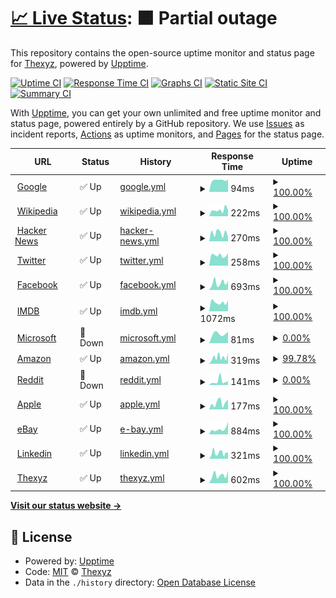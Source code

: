# [📈 Live Status](https://status.downly.net): <!--live status--> **🟧 Partial outage**

This repository contains the open-source uptime monitor and status page for [Thexyz](https://www.thexyz.com), powered by [Upptime](https://github.com/upptime/upptime).

[![Uptime CI](https://github.com/Thexyz/Downly/workflows/Uptime%20CI/badge.svg)](https://github.com/Thexyz/Downly/actions?query=workflow%3A%22Uptime+CI%22)
[![Response Time CI](https://github.com/Thexyz/Downly/workflows/Response%20Time%20CI/badge.svg)](https://github.com/Thexyz/Downly/actions?query=workflow%3A%22Response+Time+CI%22)
[![Graphs CI](https://github.com/Thexyz/Downly/workflows/Graphs%20CI/badge.svg)](https://github.com/Thexyz/Downly/actions?query=workflow%3A%22Graphs+CI%22)
[![Static Site CI](https://github.com/Thexyz/Downly/workflows/Static%20Site%20CI/badge.svg)](https://github.com/Thexyz/Downly/actions?query=workflow%3A%22Static+Site+CI%22)
[![Summary CI](https://github.com/Thexyz/Downly/workflows/Summary%20CI/badge.svg)](https://github.com/Thexyz/Downly/actions?query=workflow%3A%22Summary+CI%22)

With [Upptime](https://upptime.js.org), you can get your own unlimited and free uptime monitor and status page, powered entirely by a GitHub repository. We use [Issues](https://github.com/Thexyz/Downly/issues) as incident reports, [Actions](https://github.com/Thexyz/Downly/actions) as uptime monitors, and [Pages](https://status.downly.net) for the status page.

<!--start: status pages-->
<!-- This summary is generated by Upptime (https://github.com/upptime/upptime) -->
<!-- Do not edit this manually, your changes will be overwritten -->
<!-- prettier-ignore -->
| URL | Status | History | Response Time | Uptime |
| --- | ------ | ------- | ------------- | ------ |
| <img alt="" src="https://icons.duckduckgo.com/ip3/www.google.com.ico" height="13"> [Google](https://www.google.com) | ✅ Up | [google.yml](https://github.com/Thexyz/downly/commits/HEAD/history/google.yml) | <details><summary><img alt="Response time graph" src="./graphs/google/response-time-week.png" height="20"> 94ms</summary><br><a href="https://downly.net/history/google"><img alt="Response time 106" src="https://img.shields.io/endpoint?url=https%3A%2F%2Fraw.githubusercontent.com%2FThexyz%2Fdownly%2FHEAD%2Fapi%2Fgoogle%2Fresponse-time.json"></a><br><a href="https://downly.net/history/google"><img alt="24-hour response time 89" src="https://img.shields.io/endpoint?url=https%3A%2F%2Fraw.githubusercontent.com%2FThexyz%2Fdownly%2FHEAD%2Fapi%2Fgoogle%2Fresponse-time-day.json"></a><br><a href="https://downly.net/history/google"><img alt="7-day response time 94" src="https://img.shields.io/endpoint?url=https%3A%2F%2Fraw.githubusercontent.com%2FThexyz%2Fdownly%2FHEAD%2Fapi%2Fgoogle%2Fresponse-time-week.json"></a><br><a href="https://downly.net/history/google"><img alt="30-day response time 112" src="https://img.shields.io/endpoint?url=https%3A%2F%2Fraw.githubusercontent.com%2FThexyz%2Fdownly%2FHEAD%2Fapi%2Fgoogle%2Fresponse-time-month.json"></a><br><a href="https://downly.net/history/google"><img alt="1-year response time 103" src="https://img.shields.io/endpoint?url=https%3A%2F%2Fraw.githubusercontent.com%2FThexyz%2Fdownly%2FHEAD%2Fapi%2Fgoogle%2Fresponse-time-year.json"></a></details> | <details><summary><a href="https://downly.net/history/google">100.00%</a></summary><a href="https://downly.net/history/google"><img alt="All-time uptime 100.00%" src="https://img.shields.io/endpoint?url=https%3A%2F%2Fraw.githubusercontent.com%2FThexyz%2Fdownly%2FHEAD%2Fapi%2Fgoogle%2Fuptime.json"></a><br><a href="https://downly.net/history/google"><img alt="24-hour uptime 100.00%" src="https://img.shields.io/endpoint?url=https%3A%2F%2Fraw.githubusercontent.com%2FThexyz%2Fdownly%2FHEAD%2Fapi%2Fgoogle%2Fuptime-day.json"></a><br><a href="https://downly.net/history/google"><img alt="7-day uptime 100.00%" src="https://img.shields.io/endpoint?url=https%3A%2F%2Fraw.githubusercontent.com%2FThexyz%2Fdownly%2FHEAD%2Fapi%2Fgoogle%2Fuptime-week.json"></a><br><a href="https://downly.net/history/google"><img alt="30-day uptime 100.00%" src="https://img.shields.io/endpoint?url=https%3A%2F%2Fraw.githubusercontent.com%2FThexyz%2Fdownly%2FHEAD%2Fapi%2Fgoogle%2Fuptime-month.json"></a><br><a href="https://downly.net/history/google"><img alt="1-year uptime 99.99%" src="https://img.shields.io/endpoint?url=https%3A%2F%2Fraw.githubusercontent.com%2FThexyz%2Fdownly%2FHEAD%2Fapi%2Fgoogle%2Fuptime-year.json"></a></details>
| <img alt="" src="https://icons.duckduckgo.com/ip3/en.wikipedia.org.ico" height="13"> [Wikipedia](https://en.wikipedia.org) | ✅ Up | [wikipedia.yml](https://github.com/Thexyz/downly/commits/HEAD/history/wikipedia.yml) | <details><summary><img alt="Response time graph" src="./graphs/wikipedia/response-time-week.png" height="20"> 222ms</summary><br><a href="https://downly.net/history/wikipedia"><img alt="Response time 214" src="https://img.shields.io/endpoint?url=https%3A%2F%2Fraw.githubusercontent.com%2FThexyz%2Fdownly%2FHEAD%2Fapi%2Fwikipedia%2Fresponse-time.json"></a><br><a href="https://downly.net/history/wikipedia"><img alt="24-hour response time 382" src="https://img.shields.io/endpoint?url=https%3A%2F%2Fraw.githubusercontent.com%2FThexyz%2Fdownly%2FHEAD%2Fapi%2Fwikipedia%2Fresponse-time-day.json"></a><br><a href="https://downly.net/history/wikipedia"><img alt="7-day response time 222" src="https://img.shields.io/endpoint?url=https%3A%2F%2Fraw.githubusercontent.com%2FThexyz%2Fdownly%2FHEAD%2Fapi%2Fwikipedia%2Fresponse-time-week.json"></a><br><a href="https://downly.net/history/wikipedia"><img alt="30-day response time 231" src="https://img.shields.io/endpoint?url=https%3A%2F%2Fraw.githubusercontent.com%2FThexyz%2Fdownly%2FHEAD%2Fapi%2Fwikipedia%2Fresponse-time-month.json"></a><br><a href="https://downly.net/history/wikipedia"><img alt="1-year response time 219" src="https://img.shields.io/endpoint?url=https%3A%2F%2Fraw.githubusercontent.com%2FThexyz%2Fdownly%2FHEAD%2Fapi%2Fwikipedia%2Fresponse-time-year.json"></a></details> | <details><summary><a href="https://downly.net/history/wikipedia">100.00%</a></summary><a href="https://downly.net/history/wikipedia"><img alt="All-time uptime 100.00%" src="https://img.shields.io/endpoint?url=https%3A%2F%2Fraw.githubusercontent.com%2FThexyz%2Fdownly%2FHEAD%2Fapi%2Fwikipedia%2Fuptime.json"></a><br><a href="https://downly.net/history/wikipedia"><img alt="24-hour uptime 100.00%" src="https://img.shields.io/endpoint?url=https%3A%2F%2Fraw.githubusercontent.com%2FThexyz%2Fdownly%2FHEAD%2Fapi%2Fwikipedia%2Fuptime-day.json"></a><br><a href="https://downly.net/history/wikipedia"><img alt="7-day uptime 100.00%" src="https://img.shields.io/endpoint?url=https%3A%2F%2Fraw.githubusercontent.com%2FThexyz%2Fdownly%2FHEAD%2Fapi%2Fwikipedia%2Fuptime-week.json"></a><br><a href="https://downly.net/history/wikipedia"><img alt="30-day uptime 100.00%" src="https://img.shields.io/endpoint?url=https%3A%2F%2Fraw.githubusercontent.com%2FThexyz%2Fdownly%2FHEAD%2Fapi%2Fwikipedia%2Fuptime-month.json"></a><br><a href="https://downly.net/history/wikipedia"><img alt="1-year uptime 100.00%" src="https://img.shields.io/endpoint?url=https%3A%2F%2Fraw.githubusercontent.com%2FThexyz%2Fdownly%2FHEAD%2Fapi%2Fwikipedia%2Fuptime-year.json"></a></details>
| <img alt="" src="https://icons.duckduckgo.com/ip3/news.ycombinator.com.ico" height="13"> [Hacker News](https://news.ycombinator.com) | ✅ Up | [hacker-news.yml](https://github.com/Thexyz/downly/commits/HEAD/history/hacker-news.yml) | <details><summary><img alt="Response time graph" src="./graphs/hacker-news/response-time-week.png" height="20"> 270ms</summary><br><a href="https://downly.net/history/hacker-news"><img alt="Response time 295" src="https://img.shields.io/endpoint?url=https%3A%2F%2Fraw.githubusercontent.com%2FThexyz%2Fdownly%2FHEAD%2Fapi%2Fhacker-news%2Fresponse-time.json"></a><br><a href="https://downly.net/history/hacker-news"><img alt="24-hour response time 302" src="https://img.shields.io/endpoint?url=https%3A%2F%2Fraw.githubusercontent.com%2FThexyz%2Fdownly%2FHEAD%2Fapi%2Fhacker-news%2Fresponse-time-day.json"></a><br><a href="https://downly.net/history/hacker-news"><img alt="7-day response time 270" src="https://img.shields.io/endpoint?url=https%3A%2F%2Fraw.githubusercontent.com%2FThexyz%2Fdownly%2FHEAD%2Fapi%2Fhacker-news%2Fresponse-time-week.json"></a><br><a href="https://downly.net/history/hacker-news"><img alt="30-day response time 314" src="https://img.shields.io/endpoint?url=https%3A%2F%2Fraw.githubusercontent.com%2FThexyz%2Fdownly%2FHEAD%2Fapi%2Fhacker-news%2Fresponse-time-month.json"></a><br><a href="https://downly.net/history/hacker-news"><img alt="1-year response time 293" src="https://img.shields.io/endpoint?url=https%3A%2F%2Fraw.githubusercontent.com%2FThexyz%2Fdownly%2FHEAD%2Fapi%2Fhacker-news%2Fresponse-time-year.json"></a></details> | <details><summary><a href="https://downly.net/history/hacker-news">100.00%</a></summary><a href="https://downly.net/history/hacker-news"><img alt="All-time uptime 99.97%" src="https://img.shields.io/endpoint?url=https%3A%2F%2Fraw.githubusercontent.com%2FThexyz%2Fdownly%2FHEAD%2Fapi%2Fhacker-news%2Fuptime.json"></a><br><a href="https://downly.net/history/hacker-news"><img alt="24-hour uptime 100.00%" src="https://img.shields.io/endpoint?url=https%3A%2F%2Fraw.githubusercontent.com%2FThexyz%2Fdownly%2FHEAD%2Fapi%2Fhacker-news%2Fuptime-day.json"></a><br><a href="https://downly.net/history/hacker-news"><img alt="7-day uptime 100.00%" src="https://img.shields.io/endpoint?url=https%3A%2F%2Fraw.githubusercontent.com%2FThexyz%2Fdownly%2FHEAD%2Fapi%2Fhacker-news%2Fuptime-week.json"></a><br><a href="https://downly.net/history/hacker-news"><img alt="30-day uptime 100.00%" src="https://img.shields.io/endpoint?url=https%3A%2F%2Fraw.githubusercontent.com%2FThexyz%2Fdownly%2FHEAD%2Fapi%2Fhacker-news%2Fuptime-month.json"></a><br><a href="https://downly.net/history/hacker-news"><img alt="1-year uptime 99.90%" src="https://img.shields.io/endpoint?url=https%3A%2F%2Fraw.githubusercontent.com%2FThexyz%2Fdownly%2FHEAD%2Fapi%2Fhacker-news%2Fuptime-year.json"></a></details>
| <img alt="" src="https://icons.duckduckgo.com/ip3/twitter.com.ico" height="13"> [Twitter](https://twitter.com) | ✅ Up | [twitter.yml](https://github.com/Thexyz/downly/commits/HEAD/history/twitter.yml) | <details><summary><img alt="Response time graph" src="./graphs/twitter/response-time-week.png" height="20"> 258ms</summary><br><a href="https://downly.net/history/twitter"><img alt="Response time 633" src="https://img.shields.io/endpoint?url=https%3A%2F%2Fraw.githubusercontent.com%2FThexyz%2Fdownly%2FHEAD%2Fapi%2Ftwitter%2Fresponse-time.json"></a><br><a href="https://downly.net/history/twitter"><img alt="24-hour response time 361" src="https://img.shields.io/endpoint?url=https%3A%2F%2Fraw.githubusercontent.com%2FThexyz%2Fdownly%2FHEAD%2Fapi%2Ftwitter%2Fresponse-time-day.json"></a><br><a href="https://downly.net/history/twitter"><img alt="7-day response time 258" src="https://img.shields.io/endpoint?url=https%3A%2F%2Fraw.githubusercontent.com%2FThexyz%2Fdownly%2FHEAD%2Fapi%2Ftwitter%2Fresponse-time-week.json"></a><br><a href="https://downly.net/history/twitter"><img alt="30-day response time 254" src="https://img.shields.io/endpoint?url=https%3A%2F%2Fraw.githubusercontent.com%2FThexyz%2Fdownly%2FHEAD%2Fapi%2Ftwitter%2Fresponse-time-month.json"></a><br><a href="https://downly.net/history/twitter"><img alt="1-year response time 723" src="https://img.shields.io/endpoint?url=https%3A%2F%2Fraw.githubusercontent.com%2FThexyz%2Fdownly%2FHEAD%2Fapi%2Ftwitter%2Fresponse-time-year.json"></a></details> | <details><summary><a href="https://downly.net/history/twitter">100.00%</a></summary><a href="https://downly.net/history/twitter"><img alt="All-time uptime 76.15%" src="https://img.shields.io/endpoint?url=https%3A%2F%2Fraw.githubusercontent.com%2FThexyz%2Fdownly%2FHEAD%2Fapi%2Ftwitter%2Fuptime.json"></a><br><a href="https://downly.net/history/twitter"><img alt="24-hour uptime 100.00%" src="https://img.shields.io/endpoint?url=https%3A%2F%2Fraw.githubusercontent.com%2FThexyz%2Fdownly%2FHEAD%2Fapi%2Ftwitter%2Fuptime-day.json"></a><br><a href="https://downly.net/history/twitter"><img alt="7-day uptime 100.00%" src="https://img.shields.io/endpoint?url=https%3A%2F%2Fraw.githubusercontent.com%2FThexyz%2Fdownly%2FHEAD%2Fapi%2Ftwitter%2Fuptime-week.json"></a><br><a href="https://downly.net/history/twitter"><img alt="30-day uptime 100.00%" src="https://img.shields.io/endpoint?url=https%3A%2F%2Fraw.githubusercontent.com%2FThexyz%2Fdownly%2FHEAD%2Fapi%2Ftwitter%2Fuptime-month.json"></a><br><a href="https://downly.net/history/twitter"><img alt="1-year uptime 58.28%" src="https://img.shields.io/endpoint?url=https%3A%2F%2Fraw.githubusercontent.com%2FThexyz%2Fdownly%2FHEAD%2Fapi%2Ftwitter%2Fuptime-year.json"></a></details>
| <img alt="" src="https://icons.duckduckgo.com/ip3/facebook.com.ico" height="13"> [Facebook](https://facebook.com) | ✅ Up | [facebook.yml](https://github.com/Thexyz/downly/commits/HEAD/history/facebook.yml) | <details><summary><img alt="Response time graph" src="./graphs/facebook/response-time-week.png" height="20"> 693ms</summary><br><a href="https://downly.net/history/facebook"><img alt="Response time 546" src="https://img.shields.io/endpoint?url=https%3A%2F%2Fraw.githubusercontent.com%2FThexyz%2Fdownly%2FHEAD%2Fapi%2Ffacebook%2Fresponse-time.json"></a><br><a href="https://downly.net/history/facebook"><img alt="24-hour response time 572" src="https://img.shields.io/endpoint?url=https%3A%2F%2Fraw.githubusercontent.com%2FThexyz%2Fdownly%2FHEAD%2Fapi%2Ffacebook%2Fresponse-time-day.json"></a><br><a href="https://downly.net/history/facebook"><img alt="7-day response time 693" src="https://img.shields.io/endpoint?url=https%3A%2F%2Fraw.githubusercontent.com%2FThexyz%2Fdownly%2FHEAD%2Fapi%2Ffacebook%2Fresponse-time-week.json"></a><br><a href="https://downly.net/history/facebook"><img alt="30-day response time 763" src="https://img.shields.io/endpoint?url=https%3A%2F%2Fraw.githubusercontent.com%2FThexyz%2Fdownly%2FHEAD%2Fapi%2Ffacebook%2Fresponse-time-month.json"></a><br><a href="https://downly.net/history/facebook"><img alt="1-year response time 599" src="https://img.shields.io/endpoint?url=https%3A%2F%2Fraw.githubusercontent.com%2FThexyz%2Fdownly%2FHEAD%2Fapi%2Ffacebook%2Fresponse-time-year.json"></a></details> | <details><summary><a href="https://downly.net/history/facebook">100.00%</a></summary><a href="https://downly.net/history/facebook"><img alt="All-time uptime 99.99%" src="https://img.shields.io/endpoint?url=https%3A%2F%2Fraw.githubusercontent.com%2FThexyz%2Fdownly%2FHEAD%2Fapi%2Ffacebook%2Fuptime.json"></a><br><a href="https://downly.net/history/facebook"><img alt="24-hour uptime 100.00%" src="https://img.shields.io/endpoint?url=https%3A%2F%2Fraw.githubusercontent.com%2FThexyz%2Fdownly%2FHEAD%2Fapi%2Ffacebook%2Fuptime-day.json"></a><br><a href="https://downly.net/history/facebook"><img alt="7-day uptime 100.00%" src="https://img.shields.io/endpoint?url=https%3A%2F%2Fraw.githubusercontent.com%2FThexyz%2Fdownly%2FHEAD%2Fapi%2Ffacebook%2Fuptime-week.json"></a><br><a href="https://downly.net/history/facebook"><img alt="30-day uptime 100.00%" src="https://img.shields.io/endpoint?url=https%3A%2F%2Fraw.githubusercontent.com%2FThexyz%2Fdownly%2FHEAD%2Fapi%2Ffacebook%2Fuptime-month.json"></a><br><a href="https://downly.net/history/facebook"><img alt="1-year uptime 100.00%" src="https://img.shields.io/endpoint?url=https%3A%2F%2Fraw.githubusercontent.com%2FThexyz%2Fdownly%2FHEAD%2Fapi%2Ffacebook%2Fuptime-year.json"></a></details>
| <img alt="" src="https://icons.duckduckgo.com/ip3/www.imdb.com.ico" height="13"> [IMDB](https://www.imdb.com) | ✅ Up | [imdb.yml](https://github.com/Thexyz/downly/commits/HEAD/history/imdb.yml) | <details><summary><img alt="Response time graph" src="./graphs/imdb/response-time-week.png" height="20"> 1072ms</summary><br><a href="https://downly.net/history/imdb"><img alt="Response time 1186" src="https://img.shields.io/endpoint?url=https%3A%2F%2Fraw.githubusercontent.com%2FThexyz%2Fdownly%2FHEAD%2Fapi%2Fimdb%2Fresponse-time.json"></a><br><a href="https://downly.net/history/imdb"><img alt="24-hour response time 1203" src="https://img.shields.io/endpoint?url=https%3A%2F%2Fraw.githubusercontent.com%2FThexyz%2Fdownly%2FHEAD%2Fapi%2Fimdb%2Fresponse-time-day.json"></a><br><a href="https://downly.net/history/imdb"><img alt="7-day response time 1072" src="https://img.shields.io/endpoint?url=https%3A%2F%2Fraw.githubusercontent.com%2FThexyz%2Fdownly%2FHEAD%2Fapi%2Fimdb%2Fresponse-time-week.json"></a><br><a href="https://downly.net/history/imdb"><img alt="30-day response time 1087" src="https://img.shields.io/endpoint?url=https%3A%2F%2Fraw.githubusercontent.com%2FThexyz%2Fdownly%2FHEAD%2Fapi%2Fimdb%2Fresponse-time-month.json"></a><br><a href="https://downly.net/history/imdb"><img alt="1-year response time 1154" src="https://img.shields.io/endpoint?url=https%3A%2F%2Fraw.githubusercontent.com%2FThexyz%2Fdownly%2FHEAD%2Fapi%2Fimdb%2Fresponse-time-year.json"></a></details> | <details><summary><a href="https://downly.net/history/imdb">100.00%</a></summary><a href="https://downly.net/history/imdb"><img alt="All-time uptime 99.99%" src="https://img.shields.io/endpoint?url=https%3A%2F%2Fraw.githubusercontent.com%2FThexyz%2Fdownly%2FHEAD%2Fapi%2Fimdb%2Fuptime.json"></a><br><a href="https://downly.net/history/imdb"><img alt="24-hour uptime 100.00%" src="https://img.shields.io/endpoint?url=https%3A%2F%2Fraw.githubusercontent.com%2FThexyz%2Fdownly%2FHEAD%2Fapi%2Fimdb%2Fuptime-day.json"></a><br><a href="https://downly.net/history/imdb"><img alt="7-day uptime 100.00%" src="https://img.shields.io/endpoint?url=https%3A%2F%2Fraw.githubusercontent.com%2FThexyz%2Fdownly%2FHEAD%2Fapi%2Fimdb%2Fuptime-week.json"></a><br><a href="https://downly.net/history/imdb"><img alt="30-day uptime 100.00%" src="https://img.shields.io/endpoint?url=https%3A%2F%2Fraw.githubusercontent.com%2FThexyz%2Fdownly%2FHEAD%2Fapi%2Fimdb%2Fuptime-month.json"></a><br><a href="https://downly.net/history/imdb"><img alt="1-year uptime 99.99%" src="https://img.shields.io/endpoint?url=https%3A%2F%2Fraw.githubusercontent.com%2FThexyz%2Fdownly%2FHEAD%2Fapi%2Fimdb%2Fuptime-year.json"></a></details>
| <img alt="" src="https://icons.duckduckgo.com/ip3/www.microsoft.com.ico" height="13"> [Microsoft](https://www.microsoft.com) | 🚨 Down | [microsoft.yml](https://github.com/Thexyz/downly/commits/HEAD/history/microsoft.yml) | <details><summary><img alt="Response time graph" src="./graphs/microsoft/response-time-week.png" height="20"> 81ms</summary><br><a href="https://downly.net/history/microsoft"><img alt="Response time 5373" src="https://img.shields.io/endpoint?url=https%3A%2F%2Fraw.githubusercontent.com%2FThexyz%2Fdownly%2FHEAD%2Fapi%2Fmicrosoft%2Fresponse-time.json"></a><br><a href="https://downly.net/history/microsoft"><img alt="24-hour response time 84" src="https://img.shields.io/endpoint?url=https%3A%2F%2Fraw.githubusercontent.com%2FThexyz%2Fdownly%2FHEAD%2Fapi%2Fmicrosoft%2Fresponse-time-day.json"></a><br><a href="https://downly.net/history/microsoft"><img alt="7-day response time 81" src="https://img.shields.io/endpoint?url=https%3A%2F%2Fraw.githubusercontent.com%2FThexyz%2Fdownly%2FHEAD%2Fapi%2Fmicrosoft%2Fresponse-time-week.json"></a><br><a href="https://downly.net/history/microsoft"><img alt="30-day response time 6299" src="https://img.shields.io/endpoint?url=https%3A%2F%2Fraw.githubusercontent.com%2FThexyz%2Fdownly%2FHEAD%2Fapi%2Fmicrosoft%2Fresponse-time-month.json"></a><br><a href="https://downly.net/history/microsoft"><img alt="1-year response time 5017" src="https://img.shields.io/endpoint?url=https%3A%2F%2Fraw.githubusercontent.com%2FThexyz%2Fdownly%2FHEAD%2Fapi%2Fmicrosoft%2Fresponse-time-year.json"></a></details> | <details><summary><a href="https://downly.net/history/microsoft">0.00%</a></summary><a href="https://downly.net/history/microsoft"><img alt="All-time uptime 18.94%" src="https://img.shields.io/endpoint?url=https%3A%2F%2Fraw.githubusercontent.com%2FThexyz%2Fdownly%2FHEAD%2Fapi%2Fmicrosoft%2Fuptime.json"></a><br><a href="https://downly.net/history/microsoft"><img alt="24-hour uptime 0.00%" src="https://img.shields.io/endpoint?url=https%3A%2F%2Fraw.githubusercontent.com%2FThexyz%2Fdownly%2FHEAD%2Fapi%2Fmicrosoft%2Fuptime-day.json"></a><br><a href="https://downly.net/history/microsoft"><img alt="7-day uptime 0.00%" src="https://img.shields.io/endpoint?url=https%3A%2F%2Fraw.githubusercontent.com%2FThexyz%2Fdownly%2FHEAD%2Fapi%2Fmicrosoft%2Fuptime-week.json"></a><br><a href="https://downly.net/history/microsoft"><img alt="30-day uptime 0.00%" src="https://img.shields.io/endpoint?url=https%3A%2F%2Fraw.githubusercontent.com%2FThexyz%2Fdownly%2FHEAD%2Fapi%2Fmicrosoft%2Fuptime-month.json"></a><br><a href="https://downly.net/history/microsoft"><img alt="1-year uptime 0.00%" src="https://img.shields.io/endpoint?url=https%3A%2F%2Fraw.githubusercontent.com%2FThexyz%2Fdownly%2FHEAD%2Fapi%2Fmicrosoft%2Fuptime-year.json"></a></details>
| <img alt="" src="https://icons.duckduckgo.com/ip3/amazon.com.ico" height="13"> [Amazon](https://amazon.com) | ✅ Up | [amazon.yml](https://github.com/Thexyz/downly/commits/HEAD/history/amazon.yml) | <details><summary><img alt="Response time graph" src="./graphs/amazon/response-time-week.png" height="20"> 319ms</summary><br><a href="https://downly.net/history/amazon"><img alt="Response time 274" src="https://img.shields.io/endpoint?url=https%3A%2F%2Fraw.githubusercontent.com%2FThexyz%2Fdownly%2FHEAD%2Fapi%2Famazon%2Fresponse-time.json"></a><br><a href="https://downly.net/history/amazon"><img alt="24-hour response time 288" src="https://img.shields.io/endpoint?url=https%3A%2F%2Fraw.githubusercontent.com%2FThexyz%2Fdownly%2FHEAD%2Fapi%2Famazon%2Fresponse-time-day.json"></a><br><a href="https://downly.net/history/amazon"><img alt="7-day response time 319" src="https://img.shields.io/endpoint?url=https%3A%2F%2Fraw.githubusercontent.com%2FThexyz%2Fdownly%2FHEAD%2Fapi%2Famazon%2Fresponse-time-week.json"></a><br><a href="https://downly.net/history/amazon"><img alt="30-day response time 250" src="https://img.shields.io/endpoint?url=https%3A%2F%2Fraw.githubusercontent.com%2FThexyz%2Fdownly%2FHEAD%2Fapi%2Famazon%2Fresponse-time-month.json"></a><br><a href="https://downly.net/history/amazon"><img alt="1-year response time 264" src="https://img.shields.io/endpoint?url=https%3A%2F%2Fraw.githubusercontent.com%2FThexyz%2Fdownly%2FHEAD%2Fapi%2Famazon%2Fresponse-time-year.json"></a></details> | <details><summary><a href="https://downly.net/history/amazon">99.78%</a></summary><a href="https://downly.net/history/amazon"><img alt="All-time uptime 99.99%" src="https://img.shields.io/endpoint?url=https%3A%2F%2Fraw.githubusercontent.com%2FThexyz%2Fdownly%2FHEAD%2Fapi%2Famazon%2Fuptime.json"></a><br><a href="https://downly.net/history/amazon"><img alt="24-hour uptime 100.00%" src="https://img.shields.io/endpoint?url=https%3A%2F%2Fraw.githubusercontent.com%2FThexyz%2Fdownly%2FHEAD%2Fapi%2Famazon%2Fuptime-day.json"></a><br><a href="https://downly.net/history/amazon"><img alt="7-day uptime 99.78%" src="https://img.shields.io/endpoint?url=https%3A%2F%2Fraw.githubusercontent.com%2FThexyz%2Fdownly%2FHEAD%2Fapi%2Famazon%2Fuptime-week.json"></a><br><a href="https://downly.net/history/amazon"><img alt="30-day uptime 99.95%" src="https://img.shields.io/endpoint?url=https%3A%2F%2Fraw.githubusercontent.com%2FThexyz%2Fdownly%2FHEAD%2Fapi%2Famazon%2Fuptime-month.json"></a><br><a href="https://downly.net/history/amazon"><img alt="1-year uptime 99.99%" src="https://img.shields.io/endpoint?url=https%3A%2F%2Fraw.githubusercontent.com%2FThexyz%2Fdownly%2FHEAD%2Fapi%2Famazon%2Fuptime-year.json"></a></details>
| <img alt="" src="https://icons.duckduckgo.com/ip3/www.reddit.com.ico" height="13"> [Reddit](https://www.reddit.com) | 🚨 Down | [reddit.yml](https://github.com/Thexyz/downly/commits/HEAD/history/reddit.yml) | <details><summary><img alt="Response time graph" src="./graphs/reddit/response-time-week.png" height="20"> 141ms</summary><br><a href="https://downly.net/history/reddit"><img alt="Response time 357" src="https://img.shields.io/endpoint?url=https%3A%2F%2Fraw.githubusercontent.com%2FThexyz%2Fdownly%2FHEAD%2Fapi%2Freddit%2Fresponse-time.json"></a><br><a href="https://downly.net/history/reddit"><img alt="24-hour response time 333" src="https://img.shields.io/endpoint?url=https%3A%2F%2Fraw.githubusercontent.com%2FThexyz%2Fdownly%2FHEAD%2Fapi%2Freddit%2Fresponse-time-day.json"></a><br><a href="https://downly.net/history/reddit"><img alt="7-day response time 141" src="https://img.shields.io/endpoint?url=https%3A%2F%2Fraw.githubusercontent.com%2FThexyz%2Fdownly%2FHEAD%2Fapi%2Freddit%2Fresponse-time-week.json"></a><br><a href="https://downly.net/history/reddit"><img alt="30-day response time 143" src="https://img.shields.io/endpoint?url=https%3A%2F%2Fraw.githubusercontent.com%2FThexyz%2Fdownly%2FHEAD%2Fapi%2Freddit%2Fresponse-time-month.json"></a><br><a href="https://downly.net/history/reddit"><img alt="1-year response time 200" src="https://img.shields.io/endpoint?url=https%3A%2F%2Fraw.githubusercontent.com%2FThexyz%2Fdownly%2FHEAD%2Fapi%2Freddit%2Fresponse-time-year.json"></a></details> | <details><summary><a href="https://downly.net/history/reddit">0.00%</a></summary><a href="https://downly.net/history/reddit"><img alt="All-time uptime 48.17%" src="https://img.shields.io/endpoint?url=https%3A%2F%2Fraw.githubusercontent.com%2FThexyz%2Fdownly%2FHEAD%2Fapi%2Freddit%2Fuptime.json"></a><br><a href="https://downly.net/history/reddit"><img alt="24-hour uptime 0.00%" src="https://img.shields.io/endpoint?url=https%3A%2F%2Fraw.githubusercontent.com%2FThexyz%2Fdownly%2FHEAD%2Fapi%2Freddit%2Fuptime-day.json"></a><br><a href="https://downly.net/history/reddit"><img alt="7-day uptime 0.00%" src="https://img.shields.io/endpoint?url=https%3A%2F%2Fraw.githubusercontent.com%2FThexyz%2Fdownly%2FHEAD%2Fapi%2Freddit%2Fuptime-week.json"></a><br><a href="https://downly.net/history/reddit"><img alt="30-day uptime 0.00%" src="https://img.shields.io/endpoint?url=https%3A%2F%2Fraw.githubusercontent.com%2FThexyz%2Fdownly%2FHEAD%2Fapi%2Freddit%2Fuptime-month.json"></a><br><a href="https://downly.net/history/reddit"><img alt="1-year uptime 8.64%" src="https://img.shields.io/endpoint?url=https%3A%2F%2Fraw.githubusercontent.com%2FThexyz%2Fdownly%2FHEAD%2Fapi%2Freddit%2Fuptime-year.json"></a></details>
| <img alt="" src="https://icons.duckduckgo.com/ip3/www.apple.com.ico" height="13"> [Apple](https://www.apple.com) | ✅ Up | [apple.yml](https://github.com/Thexyz/downly/commits/HEAD/history/apple.yml) | <details><summary><img alt="Response time graph" src="./graphs/apple/response-time-week.png" height="20"> 177ms</summary><br><a href="https://downly.net/history/apple"><img alt="Response time 187" src="https://img.shields.io/endpoint?url=https%3A%2F%2Fraw.githubusercontent.com%2FThexyz%2Fdownly%2FHEAD%2Fapi%2Fapple%2Fresponse-time.json"></a><br><a href="https://downly.net/history/apple"><img alt="24-hour response time 101" src="https://img.shields.io/endpoint?url=https%3A%2F%2Fraw.githubusercontent.com%2FThexyz%2Fdownly%2FHEAD%2Fapi%2Fapple%2Fresponse-time-day.json"></a><br><a href="https://downly.net/history/apple"><img alt="7-day response time 177" src="https://img.shields.io/endpoint?url=https%3A%2F%2Fraw.githubusercontent.com%2FThexyz%2Fdownly%2FHEAD%2Fapi%2Fapple%2Fresponse-time-week.json"></a><br><a href="https://downly.net/history/apple"><img alt="30-day response time 194" src="https://img.shields.io/endpoint?url=https%3A%2F%2Fraw.githubusercontent.com%2FThexyz%2Fdownly%2FHEAD%2Fapi%2Fapple%2Fresponse-time-month.json"></a><br><a href="https://downly.net/history/apple"><img alt="1-year response time 188" src="https://img.shields.io/endpoint?url=https%3A%2F%2Fraw.githubusercontent.com%2FThexyz%2Fdownly%2FHEAD%2Fapi%2Fapple%2Fresponse-time-year.json"></a></details> | <details><summary><a href="https://downly.net/history/apple">100.00%</a></summary><a href="https://downly.net/history/apple"><img alt="All-time uptime 100.00%" src="https://img.shields.io/endpoint?url=https%3A%2F%2Fraw.githubusercontent.com%2FThexyz%2Fdownly%2FHEAD%2Fapi%2Fapple%2Fuptime.json"></a><br><a href="https://downly.net/history/apple"><img alt="24-hour uptime 100.00%" src="https://img.shields.io/endpoint?url=https%3A%2F%2Fraw.githubusercontent.com%2FThexyz%2Fdownly%2FHEAD%2Fapi%2Fapple%2Fuptime-day.json"></a><br><a href="https://downly.net/history/apple"><img alt="7-day uptime 100.00%" src="https://img.shields.io/endpoint?url=https%3A%2F%2Fraw.githubusercontent.com%2FThexyz%2Fdownly%2FHEAD%2Fapi%2Fapple%2Fuptime-week.json"></a><br><a href="https://downly.net/history/apple"><img alt="30-day uptime 100.00%" src="https://img.shields.io/endpoint?url=https%3A%2F%2Fraw.githubusercontent.com%2FThexyz%2Fdownly%2FHEAD%2Fapi%2Fapple%2Fuptime-month.json"></a><br><a href="https://downly.net/history/apple"><img alt="1-year uptime 99.99%" src="https://img.shields.io/endpoint?url=https%3A%2F%2Fraw.githubusercontent.com%2FThexyz%2Fdownly%2FHEAD%2Fapi%2Fapple%2Fuptime-year.json"></a></details>
| <img alt="" src="https://icons.duckduckgo.com/ip3/www.ebay.com.ico" height="13"> [eBay](https://www.ebay.com) | ✅ Up | [e-bay.yml](https://github.com/Thexyz/downly/commits/HEAD/history/e-bay.yml) | <details><summary><img alt="Response time graph" src="./graphs/e-bay/response-time-week.png" height="20"> 884ms</summary><br><a href="https://downly.net/history/e-bay"><img alt="Response time 711" src="https://img.shields.io/endpoint?url=https%3A%2F%2Fraw.githubusercontent.com%2FThexyz%2Fdownly%2FHEAD%2Fapi%2Fe-bay%2Fresponse-time.json"></a><br><a href="https://downly.net/history/e-bay"><img alt="24-hour response time 883" src="https://img.shields.io/endpoint?url=https%3A%2F%2Fraw.githubusercontent.com%2FThexyz%2Fdownly%2FHEAD%2Fapi%2Fe-bay%2Fresponse-time-day.json"></a><br><a href="https://downly.net/history/e-bay"><img alt="7-day response time 884" src="https://img.shields.io/endpoint?url=https%3A%2F%2Fraw.githubusercontent.com%2FThexyz%2Fdownly%2FHEAD%2Fapi%2Fe-bay%2Fresponse-time-week.json"></a><br><a href="https://downly.net/history/e-bay"><img alt="30-day response time 756" src="https://img.shields.io/endpoint?url=https%3A%2F%2Fraw.githubusercontent.com%2FThexyz%2Fdownly%2FHEAD%2Fapi%2Fe-bay%2Fresponse-time-month.json"></a><br><a href="https://downly.net/history/e-bay"><img alt="1-year response time 693" src="https://img.shields.io/endpoint?url=https%3A%2F%2Fraw.githubusercontent.com%2FThexyz%2Fdownly%2FHEAD%2Fapi%2Fe-bay%2Fresponse-time-year.json"></a></details> | <details><summary><a href="https://downly.net/history/e-bay">100.00%</a></summary><a href="https://downly.net/history/e-bay"><img alt="All-time uptime 100.00%" src="https://img.shields.io/endpoint?url=https%3A%2F%2Fraw.githubusercontent.com%2FThexyz%2Fdownly%2FHEAD%2Fapi%2Fe-bay%2Fuptime.json"></a><br><a href="https://downly.net/history/e-bay"><img alt="24-hour uptime 100.00%" src="https://img.shields.io/endpoint?url=https%3A%2F%2Fraw.githubusercontent.com%2FThexyz%2Fdownly%2FHEAD%2Fapi%2Fe-bay%2Fuptime-day.json"></a><br><a href="https://downly.net/history/e-bay"><img alt="7-day uptime 100.00%" src="https://img.shields.io/endpoint?url=https%3A%2F%2Fraw.githubusercontent.com%2FThexyz%2Fdownly%2FHEAD%2Fapi%2Fe-bay%2Fuptime-week.json"></a><br><a href="https://downly.net/history/e-bay"><img alt="30-day uptime 100.00%" src="https://img.shields.io/endpoint?url=https%3A%2F%2Fraw.githubusercontent.com%2FThexyz%2Fdownly%2FHEAD%2Fapi%2Fe-bay%2Fuptime-month.json"></a><br><a href="https://downly.net/history/e-bay"><img alt="1-year uptime 100.00%" src="https://img.shields.io/endpoint?url=https%3A%2F%2Fraw.githubusercontent.com%2FThexyz%2Fdownly%2FHEAD%2Fapi%2Fe-bay%2Fuptime-year.json"></a></details>
| <img alt="" src="https://icons.duckduckgo.com/ip3/www.linkedin.com.ico" height="13"> [Linkedin](https://www.linkedin.com) | ✅ Up | [linkedin.yml](https://github.com/Thexyz/downly/commits/HEAD/history/linkedin.yml) | <details><summary><img alt="Response time graph" src="./graphs/linkedin/response-time-week.png" height="20"> 321ms</summary><br><a href="https://downly.net/history/linkedin"><img alt="Response time 357" src="https://img.shields.io/endpoint?url=https%3A%2F%2Fraw.githubusercontent.com%2FThexyz%2Fdownly%2FHEAD%2Fapi%2Flinkedin%2Fresponse-time.json"></a><br><a href="https://downly.net/history/linkedin"><img alt="24-hour response time 251" src="https://img.shields.io/endpoint?url=https%3A%2F%2Fraw.githubusercontent.com%2FThexyz%2Fdownly%2FHEAD%2Fapi%2Flinkedin%2Fresponse-time-day.json"></a><br><a href="https://downly.net/history/linkedin"><img alt="7-day response time 321" src="https://img.shields.io/endpoint?url=https%3A%2F%2Fraw.githubusercontent.com%2FThexyz%2Fdownly%2FHEAD%2Fapi%2Flinkedin%2Fresponse-time-week.json"></a><br><a href="https://downly.net/history/linkedin"><img alt="30-day response time 293" src="https://img.shields.io/endpoint?url=https%3A%2F%2Fraw.githubusercontent.com%2FThexyz%2Fdownly%2FHEAD%2Fapi%2Flinkedin%2Fresponse-time-month.json"></a><br><a href="https://downly.net/history/linkedin"><img alt="1-year response time 396" src="https://img.shields.io/endpoint?url=https%3A%2F%2Fraw.githubusercontent.com%2FThexyz%2Fdownly%2FHEAD%2Fapi%2Flinkedin%2Fresponse-time-year.json"></a></details> | <details><summary><a href="https://downly.net/history/linkedin">100.00%</a></summary><a href="https://downly.net/history/linkedin"><img alt="All-time uptime 99.70%" src="https://img.shields.io/endpoint?url=https%3A%2F%2Fraw.githubusercontent.com%2FThexyz%2Fdownly%2FHEAD%2Fapi%2Flinkedin%2Fuptime.json"></a><br><a href="https://downly.net/history/linkedin"><img alt="24-hour uptime 100.00%" src="https://img.shields.io/endpoint?url=https%3A%2F%2Fraw.githubusercontent.com%2FThexyz%2Fdownly%2FHEAD%2Fapi%2Flinkedin%2Fuptime-day.json"></a><br><a href="https://downly.net/history/linkedin"><img alt="7-day uptime 100.00%" src="https://img.shields.io/endpoint?url=https%3A%2F%2Fraw.githubusercontent.com%2FThexyz%2Fdownly%2FHEAD%2Fapi%2Flinkedin%2Fuptime-week.json"></a><br><a href="https://downly.net/history/linkedin"><img alt="30-day uptime 99.92%" src="https://img.shields.io/endpoint?url=https%3A%2F%2Fraw.githubusercontent.com%2FThexyz%2Fdownly%2FHEAD%2Fapi%2Flinkedin%2Fuptime-month.json"></a><br><a href="https://downly.net/history/linkedin"><img alt="1-year uptime 99.95%" src="https://img.shields.io/endpoint?url=https%3A%2F%2Fraw.githubusercontent.com%2FThexyz%2Fdownly%2FHEAD%2Fapi%2Flinkedin%2Fuptime-year.json"></a></details>
| <img alt="" src="https://www.thexyz.com/favicon.ico" height="13"> [Thexyz](https://www.thexyz.com) | ✅ Up | [thexyz.yml](https://github.com/Thexyz/downly/commits/HEAD/history/thexyz.yml) | <details><summary><img alt="Response time graph" src="./graphs/thexyz/response-time-week.png" height="20"> 602ms</summary><br><a href="https://downly.net/history/thexyz"><img alt="Response time 558" src="https://img.shields.io/endpoint?url=https%3A%2F%2Fraw.githubusercontent.com%2FThexyz%2Fdownly%2FHEAD%2Fapi%2Fthexyz%2Fresponse-time.json"></a><br><a href="https://downly.net/history/thexyz"><img alt="24-hour response time 611" src="https://img.shields.io/endpoint?url=https%3A%2F%2Fraw.githubusercontent.com%2FThexyz%2Fdownly%2FHEAD%2Fapi%2Fthexyz%2Fresponse-time-day.json"></a><br><a href="https://downly.net/history/thexyz"><img alt="7-day response time 602" src="https://img.shields.io/endpoint?url=https%3A%2F%2Fraw.githubusercontent.com%2FThexyz%2Fdownly%2FHEAD%2Fapi%2Fthexyz%2Fresponse-time-week.json"></a><br><a href="https://downly.net/history/thexyz"><img alt="30-day response time 627" src="https://img.shields.io/endpoint?url=https%3A%2F%2Fraw.githubusercontent.com%2FThexyz%2Fdownly%2FHEAD%2Fapi%2Fthexyz%2Fresponse-time-month.json"></a><br><a href="https://downly.net/history/thexyz"><img alt="1-year response time 558" src="https://img.shields.io/endpoint?url=https%3A%2F%2Fraw.githubusercontent.com%2FThexyz%2Fdownly%2FHEAD%2Fapi%2Fthexyz%2Fresponse-time-year.json"></a></details> | <details><summary><a href="https://downly.net/history/thexyz">100.00%</a></summary><a href="https://downly.net/history/thexyz"><img alt="All-time uptime 99.92%" src="https://img.shields.io/endpoint?url=https%3A%2F%2Fraw.githubusercontent.com%2FThexyz%2Fdownly%2FHEAD%2Fapi%2Fthexyz%2Fuptime.json"></a><br><a href="https://downly.net/history/thexyz"><img alt="24-hour uptime 100.00%" src="https://img.shields.io/endpoint?url=https%3A%2F%2Fraw.githubusercontent.com%2FThexyz%2Fdownly%2FHEAD%2Fapi%2Fthexyz%2Fuptime-day.json"></a><br><a href="https://downly.net/history/thexyz"><img alt="7-day uptime 100.00%" src="https://img.shields.io/endpoint?url=https%3A%2F%2Fraw.githubusercontent.com%2FThexyz%2Fdownly%2FHEAD%2Fapi%2Fthexyz%2Fuptime-week.json"></a><br><a href="https://downly.net/history/thexyz"><img alt="30-day uptime 100.00%" src="https://img.shields.io/endpoint?url=https%3A%2F%2Fraw.githubusercontent.com%2FThexyz%2Fdownly%2FHEAD%2Fapi%2Fthexyz%2Fuptime-month.json"></a><br><a href="https://downly.net/history/thexyz"><img alt="1-year uptime 99.87%" src="https://img.shields.io/endpoint?url=https%3A%2F%2Fraw.githubusercontent.com%2FThexyz%2Fdownly%2FHEAD%2Fapi%2Fthexyz%2Fuptime-year.json"></a></details>

<!--end: status pages-->

[**Visit our status website →**](https://status.downly.net)

## 📄 License

- Powered by: [Upptime](https://github.com/upptime/upptime)
- Code: [MIT](./LICENSE) © [Thexyz](https://www.thexyz.com)
- Data in the `./history` directory: [Open Database License](https://opendatacommons.org/licenses/odbl/1-0/)
